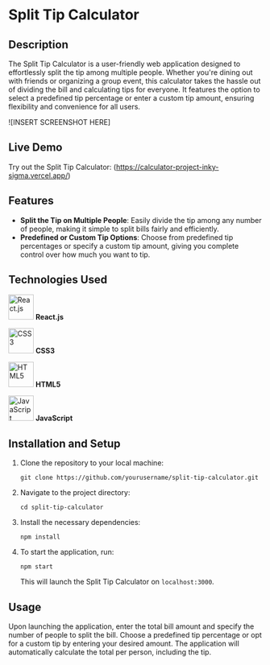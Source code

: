 # Split Tip Calculator

## Description

The Split Tip Calculator is a user-friendly web application designed to effortlessly split the tip among multiple people. Whether you're dining out with friends or organizing a group event, this calculator takes the hassle out of dividing the bill and calculating tips for everyone. It features the option to select a predefined tip percentage or enter a custom tip amount, ensuring flexibility and convenience for all users.

![INSERT SCREENSHOT HERE]

## Live Demo

Try out the Split Tip Calculator: (https://calculator-project-inky-sigma.vercel.app/)

## Features

- **Split the Tip on Multiple People**: Easily divide the tip among any number of people, making it simple to split bills fairly and efficiently.
- **Predefined or Custom Tip Options**: Choose from predefined tip percentages or specify a custom tip amount, giving you complete control over how much you want to tip.



## Technologies Used

<img src="https://reactjs.org/logo-og.png" width="50" alt="React.js"> **React.js**

<img src="https://upload.wikimedia.org/wikipedia/commons/d/d5/CSS3_logo_and_wordmark.svg" width="50" alt="CSS3"> **CSS3**

<img src="https://upload.wikimedia.org/wikipedia/commons/6/61/HTML5_logo_and_wordmark.svg" width="50" alt="HTML5"> **HTML5**

<img src="https://upload.wikimedia.org/wikipedia/commons/6/6a/JavaScript-logo.png" width="50" alt="JavaScript"> **JavaScript**

## Installation and Setup

1. Clone the repository to your local machine:
    ```
    git clone https://github.com/yourusername/split-tip-calculator.git
    ```
2. Navigate to the project directory:
    ```
    cd split-tip-calculator
    ```
3. Install the necessary dependencies:
    ```
    npm install
    ```
4. To start the application, run:
    ```
    npm start
    ```
    This will launch the Split Tip Calculator on `localhost:3000`.

## Usage

Upon launching the application, enter the total bill amount and specify the number of people to split the bill. Choose a predefined tip percentage or opt for a custom tip by entering your desired amount. The application will automatically calculate the total per person, including the tip.
